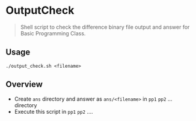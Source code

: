 # OutputCheck
> Shell script to check the difference binary file output and answer for Basic Programming Class.

## Usage 
`./output_check.sh <filename>`

## Overview
- Create `ans` directory and answer as `ans/<filename>` in `pp1` `pp2` ... directory
- Execute this script in `pp1` `pp2` ....
